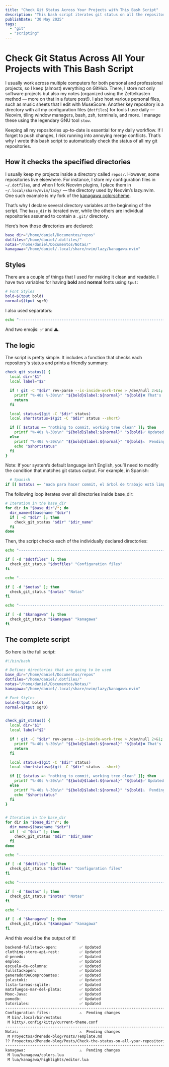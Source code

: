 ```yaml
---
title: "Check Git Status Across Your Projects with This Bash Script"
description: "This bash script iterates git status on all the repositories and gives an easy reading output"
publishDate: "30 May 2025"
tags:
  - "git"
  - "scripting"
---
```


# Check Git Status Across All Your Projects with This Bash Script

I usually work across multiple computers for both personal and professional projects, so I keep (almost) everything on GitHub. There, I store not only software projects but also my notes (organized using the Zettelkasten method — more on that in a future post!). I also host various personal files, such as music sheets that I edit with MuseScore. Another key repository is a directory with all my configuration files (`dotfiles`) for tools I use daily — Neovim, tiling window managers, bash, zsh, terminals, and more. I manage these using the legendary GNU tool `stow`.

Keeping all my repositories up-to-date is essential for my daily workflow. If I forget to push changes, I risk running into annoying merge conflicts. That’s why I wrote this bash script to automatically check the status of all my git repositories.

## How it checks the specified directories

I usually keep my projects inside a directory called `repos/`. However, some repositories live elsewhere. For instance, I store my configuration files in `~/.dotfiles`, and when I fork Neovim plugins, I place them in `~/.local/share/nvim/lazy/` — the directory used by Neovim’s lazy.nvim. One such example is my fork of the [kanagawa colorscheme](https://github.com/rebelot/kanagawa.nvim).

That’s why I declare several directory variables at the beginning of the script. The `base_dir` is iterated over, while the others are individual repositories assumed to contain a `.git/` directory.

Here’s how those directories are declared:

```sh
base_dir="/home/daniel/Documentos/repos"
dotfiles="/home/daniel/.dotfiles/"
notas="/home/daniel/Documentos/Notas/"
kanagawa="/home/daniel/.local/share/nvim/lazy/kanagawa.nvim"
```

## Styles

There are a couple of things that I used for making it clean and readable. I have two variables for having **bold** and **normal** fonts using `tput`:

```sh
# Font Styles
bold=$(tput bold)
normal=$(tput sgr0)
```

I also used separators:

```sh
echo "--------------------------------------------------------------------------"
```

And two emojis: ✅ and ⚠️.

## The logic

The script is pretty simple. It includes a function that checks each repository's status and prints a friendly summary:

```sh
check_git_status() {
  local dir="$1"
  local label="$2"

  if ! git -C "$dir" rev-parse --is-inside-work-tree > /dev/null 2>&1; then
    printf "%-40s %-30s\n" "${bold}$label:${normal}" "${bold}❌ That's not a Git repository${normal}"
    return
  fi

  local status=$(git -C "$dir" status)
  local shortstatus=$(git -C "$dir" status --short)

  if [[ $status =~ "nothing to commit, working tree clean" ]]; then
    printf "%-40s %-30s\n" "${bold}$label:${normal}" "${bold}✅ Updated${normal}"
  else
    printf "%-40s %-30s\n" "${bold}$label:${normal}" "${bold}⚠️  Pending changes${normal}"
    echo "$shortstatus"
  fi
}
```

Note: If your system’s default language isn’t English, you’ll need to modify the condition that matches git status output. For example, in Spanish:

```sh
  # Spanish
if [[ $status =~ "nada para hacer commit, el árbol de trabajo está limpio" ]]; then
```

The following loop iterates over all directories inside base_dir:

```sh
# Iteration in the base_dir
for dir in "$base_dir"/*; do
  dir_name=$(basename "$dir")
  if [ -d "$dir" ]; then
    check_git_status "$dir" "$dir_name"
  fi
done
```

Then, the script checks each of the individually declared directories:

```sh
echo "--------------------------------------------------------------------------"

if [ -d "$dotfiles" ]; then
  check_git_status "$dotfiles" "Configuration files"
fi

echo "--------------------------------------------------------------------------"

if [ -d "$notas" ]; then
  check_git_status "$notas" "Notas"
fi

echo "--------------------------------------------------------------------------"

if [ -d "$kanagawa" ]; then
  check_git_status "$kanagawa" "kanagawa"
fi
```

## The complete script

So here is the full script:

```sh
#!/bin/bash

# Defines directories that are going to be used
base_dir="/home/daniel/Documentos/repos"
dotfiles="/home/daniel/.dotfiles/"
notas="/home/daniel/Documentos/Notas/"
kanagawa="/home/daniel/.local/share/nvim/lazy/kanagawa.nvim"

# Font Styles
bold=$(tput bold)
normal=$(tput sgr0)


check_git_status() {
  local dir="$1"
  local label="$2"

  if ! git -C "$dir" rev-parse --is-inside-work-tree > /dev/null 2>&1; then
    printf "%-40s %-30s\n" "${bold}$label:${normal}" "${bold}❌ That's not a Git repository${normal}"
    return
  fi

  local status=$(git -C "$dir" status)
  local shortstatus=$(git -C "$dir" status --short)

  if [[ $status =~ "nothing to commit, working tree clean" ]]; then
    printf "%-40s %-30s\n" "${bold}$label:${normal}" "${bold}✅ Updated${normal}"
  else
    printf "%-40s %-30s\n" "${bold}$label:${normal}" "${bold}⚠️  Pending changes${normal}"
    echo "$shortstatus"
  fi
}


# Iteration in the base_dir
for dir in "$base_dir"/*; do
  dir_name=$(basename "$dir")
  if [ -d "$dir" ]; then
    check_git_status "$dir" "$dir_name"
  fi
done

echo "--------------------------------------------------------------------------"

if [ -d "$dotfiles" ]; then
  check_git_status "$dotfiles" "Configuration files"
fi

echo "--------------------------------------------------------------------------"

if [ -d "$notas" ]; then
  check_git_status "$notas" "Notas"
fi

echo "--------------------------------------------------------------------------"

if [ -d "$kanagawa" ]; then
  check_git_status "$kanagawa" "kanagawa"
fi
```

And this would be the output of it!

```sh
backend-fullstack-open:          ✅ Updated
clothing-store-api-rest:         ✅ Updated
d-penedo:                        ✅ Updated
empleo:                          ✅ Updated
escuela-de-columna:              ✅ Updated
fullstackopen:                   ✅ Updated
generadorDeComprobantes:         ✅ Updated
jolastoki:                       ✅ Updated
lista-tareas-sqlite:             ✅ Updated
matafuegos-mar-del-plata:        ✅ Updated
Mooc-Java:                       ✅ Updated
pomodb:                          ✅ Updated
tutoriales:                      ✅ Updated
--------------------------------------------------------------------------
Configuration files:             ⚠️  Pending changes
 M bin/.local/bin/estatus
 M kitty/.config/kitty/current-theme.conf
--------------------------------------------------------------------------
Notas:                           ⚠️  Pending changes
 M Proyectos/dPenedo-blog/Posts/Template.md
?? Proyectos/dPenedo-blog/Posts/Check-the-status-on-all-your-repositories-by-this-bash-script.md
--------------------------------------------------------------------------
kanagawa:                        ⚠️  Pending changes
 M lua/kanagawa/colors.lua
 M lua/kanagawa/highlights/editor.lua
```
